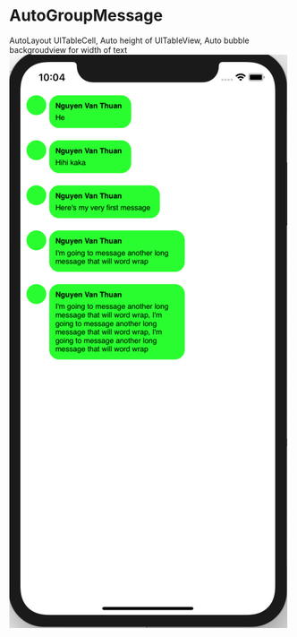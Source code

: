 # AutoGroupMessage
AutoLayout UITableCell, Auto height of UITableView,
Auto bubble backgroudview for width of text
![alt text](https://github.com/thuannvbk208/AutoGroupMessage/blob/master/Screen%20Shot%202019-06-25%20at%2010.04.29%20PM.png)
